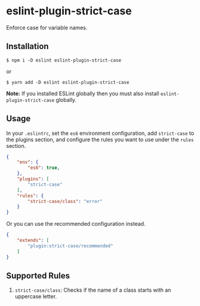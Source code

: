 # eslint-plugin-strict-case

Enforce case for variable names.

## Installation

```
$ npm i -D eslint eslint-plugin-strict-case
```

or

```
$ yarn add -D eslint eslint-plugin-strict-case
```

**Note:** If you installed ESLint globally then you must also install `eslint-plugin-strict-case` globally.

## Usage

In your `.eslintrc`, set the `es6` environment configuration, add `strict-case` to the plugins section, and configure the rules you want to use under the `rules` section.

```json
{
    "env": {
        "es6": true,
    },
    "plugins": [
        "strict-case"
    ],
    "rules": {
        "strict-case/class": "error"
    }
}
```

Or you can use the recommended configuration instead.

```json
{
    "extends": [
        "plugin:strict-case/recommended"
    ]
}
```

## Supported Rules

1. `strict-case/class`: Checks if the name of a class starts with an uppercase letter.
